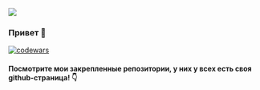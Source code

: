 ![](https://habrastorage.org/getpro/habr/post_images/e23/0c1/32c/e230c132c89da0ff30c544c9a0eaf7b2.gif)
### Привет 👋

[![codewars](https://www.codewars.com/users/andrnaz/badges/large)](https://www.codewars.com/users/andrnaz)

#### Посмотрите мои закрепленные репозитории, у них у всех есть своя github-страница! 👇
<!--
**AndreNazar/AndreNazar** is a ✨ _special_ ✨ repository because its `README.md` (this file) appears on your GitHub profile.

Here are some ideas to get you started:

- 🔭 I’m currently working on ...
- 🌱 I’m currently learning ...
- 👯 I’m looking to collaborate on ...
- 🤔 I’m looking for help with ...
- 💬 Ask me about ...
- 📫 How to reach me: ...
- 😄 Pronouns: ...
- ⚡ Fun fact: ...
-->
